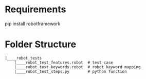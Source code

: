 # Requirements
pip install robotframework

# Folder Structure

    |____robot_tests
        |____robot_test_features.robot  # test case
        |____robot_test_keywords.robot  # robot keyword mapping
        |____robot_test_steps.py        # python function